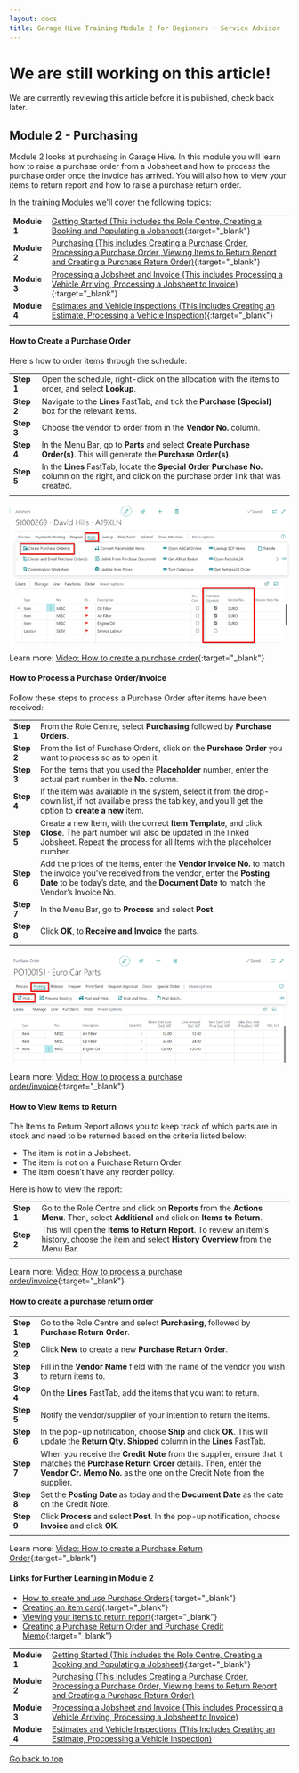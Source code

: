 ```yaml
---
layout: docs
title: Garage Hive Training Module 2 for Beginners - Service Advisor
--- 
```


<a name="top"></a>

# We are still working on this article!
We are currently reviewing this article before it is published, check back later.

## Module 2 - Purchasing
Module 2 looks at purchasing in Garage Hive. In this module you will learn how to raise a purchase order from a Jobsheet and how to process the purchase order once the invoice has arrived. You will also how to view your items to return report and how to raise a purchase return order. 

In the training Modules we'll cover the following topics:

   |              |                                                                                                                                                                                                               |
   | :----------- | :------------------------------------------------------------------------------------------------------------------------------------------------------------------------------------------------------------ |
   | **Module 1** | [Getting Started (This includes the Role Centre, Creating a Booking and Populating a Jobsheet)](garagehive-training.html){:target="_blank"}                                                                   |
   | **Module 2** | [Purchasing (This includes Creating a Purchase Order, Processing a Purchase Order, Viewing Items to Return Report and Creating a Purchase Return Order)](garagehive-training-module-2.html){:target="_blank"} |
   | **Module 3** | [Processing a Jobsheet and Invoice (This includes Processing a Vehicle Arriving, Processing a Jobsheet to Invoice)](garagehive-training-module-3.html){:target="_blank"}                                      |
   | **Module 4** | [Estimates and Vehicle Inspections (This Includes Creating an Estimate, Processing a Vehicle Inspection)](garagehive-training-module-4.html){:target="_blank"}                                                |
   |              |                                                                                                                                                                                                               |


#### How to Create a Purchase Order
Here's how to order items through the schedule:

   |            |                                                                                                                                                 |
   | :--------- | :---------------------------------------------------------------------------------------------------------------------------------------------- |
   | **Step 1** | Open the schedule, right-click on the allocation with the items to order, and select **Lookup**.                                                |
   | **Step 2** | Navigate to the **Lines** FastTab, and tick the **Purchase (Special)** box for the relevant items.                                              |
   | **Step 3** | Choose the vendor to order from in the **Vendor No.** column.                                                                                   |
   | **Step 4** | In the Menu Bar, go to **Parts** and select **Create Purchase Order(s)**. This will generate the **Purchase Order(s)**.                         |
   | **Step 5** | In the **Lines** FastTab, locate the **Special Order Purchase No.** column on the right, and click on the purchase order link that was created. |
   |            |                                                                                                                                                 |

   ![](media/garagehive-training-purchase-order.png)

Learn more: [Video: How to create a purchase order](https://www.youtube.com/watch?v=M1KB7dSiZrY){:target="_blank"}

#### How to Process a Purchase Order/Invoice
Follow these steps to process a Purchase Order after items have been received:

   |            |                                                                                                                                                                                                                                |
   | :--------- | :----------------------------------------------------------------------------------------------------------------------------------------------------------------------------------------------------------------------------- |
   | **Step 1** | From the Role Centre, select **Purchasing** followed by **Purchase Orders**.                                                                                                                                                   |
   | **Step 2** | From the list of Purchase Orders, click on the **Purchase Order** you want to process so as to open it.                                                                                                                        |
   | **Step 3** | For the items that you used the P**laceholder** number, enter the actual part number in the **No.** column.                                                                                                                    |
   | **Step 4** | If the item was available in the system, select it from the drop-down list, if not available press the tab key, and you’ll get the option to **create a new** item.                                                            |
   | **Step 5** | Create a new Item, with the correct **Item Template**, and click **Close**. The part number will also be updated in the linked Jobsheet. Repeat the process for all Items with the placeholder number.                         |
   | **Step 6** | Add the prices of the items, enter the **Vendor Invoice No.** to match the invoice you’ve received from the vendor, enter the **Posting Date** to be today’s date, and the **Document Date** to match the Vendor’s Invoice No. |
   | **Step 7** | In the Menu Bar, go to **Process** and select **Post**.                                                                                                                                                                        |
   | **Step 8** | Click **OK**, to **Receive and Invoice** the parts.                                                                                                                                                                            |
   |            |                                                                                                                                                                                                                                |

   ![](media/garagehive-training-process-purchase-order.png)

Learn more: [Video: How to process a purchase order/invoice](https://www.youtube.com/watch?v=M1KB7dSiZrY){:target="_blank"}

#### How to View Items to Return
The Items to Return Report allows you to keep track of which parts are in stock and need to be returned based on the criteria listed below:
- The item is not in a Jobsheet.
- The item is not on a Purchase Return Order.
- The item doesn’t have any reorder policy.

Here is how to view the report:

   |            |                                                                                                                                                |
   | :--------- | :--------------------------------------------------------------------------------------------------------------------------------------------- |
   | **Step 1** | Go to the Role Centre and click on **Reports** from the **Actions Menu**. Then, select **Additional** and click on **Items to Return**.        |
   | **Step 2** | This will open the **Items to Return Report**. To review an item's history, choose the item and select **History Overview** from the Menu Bar. |
   |            |                                                                                                                                                |

   [](media/garagehive-training-items-to-return.png)

Learn more: [Video: How to process a purchase order/invoice](https://www.youtube.com/watch?v=EyVbV50EwaQ){:target="_blank"}

#### How to create a purchase return order

   |            |                                                                                                                                                                                                                |
   | :--------- | :------------------------------------------------------------------------------------------------------------------------------------------------------------------------------------------------------------- |
   | **Step 1** | Go to the Role Centre and select **Purchasing**, followed by **Purchase Return Order**.                                                                                                                        |
   | **Step 2** | Click **New** to create a new **Purchase Return Order**.                                                                                                                                                       |
   | **Step 3** | Fill in the **Vendor Name** field with the name of the vendor you wish to return items to.                                                                                                                     |
   | **Step 4** | On the **Lines** FastTab, add the items that you want to return.                                                                                                                                               |
   | **Step 5** | Notify the vendor/supplier of your intention to return the items.                                                                                                                                              |
   | **Step 6** | In the pop-up notification, choose **Ship** and click **OK**. This will update the **Return Qty. Shipped** column in the **Lines** FastTab.                                                                    |
   | **Step 7** | When you receive the **Credit Note** from the supplier, ensure that it matches the **Purchase Return Order** details. Then, enter the **Vendor Cr. Memo No.** as the one on the Credit Note from the supplier. |
   | **Step 8** | Set the **Posting Date** as today and the **Document Date** as the date on the Credit Note.                                                                                                                    |
   | **Step 9** | Click **Process** and select **Post**. In the pop-up notification, choose **Invoice** and click **OK**.                                                                                                        |
   |            |                                                                                                                                                                                                                |

   [](media/garagehive-training-purchase-return-order.png)

Learn more: [Video: How to create a Purchase Return Order](https://www.youtube.com/watch?v=X81T5UAOTNU){:target="_blank"}

#### Links for Further Learning in Module 2

* [How to create and use Purchase Orders](garagehive-create-a-purchase-order.html){:target="_blank"}
* [Creating an item card](garagehive-create-an-item-card.html){:target="_blank"}
* [Viewing your items to return report](garagehive-items-to-return.html){:target="_blank"}
* [Creating a Purchase Return Order and Purchase Credit Memo](garagehive-shipped-items-purchase-return-order.html){:target="_blank"}


|              |                                                                                                                                                                                             |
| :----------- | :------------------------------------------------------------------------------------------------------------------------------------------------------------------------------------------ |
| **Module 1** | [Getting Started (This includes the Role Centre, Creating a Booking and Populating a Jobsheet)](garagehive-training.html){:target="_blank"}                                                 |
| **Module 2** | [Purchasing (This includes Creating a Purchase Order, Processing a Purchase Order, Viewing Items to Return Report and Creating a Purchase Return Order)](garagehive-training-module-2.html) |
| **Module 3** | [Processing a Jobsheet and Invoice (This includes Processing a Vehicle Arriving, Processing a Jobsheet to Invoice)](garagehive-training-module-3.html)                                      |
| **Module 4** | [Estimates and Vehicle Inspections (This Includes Creating an Estimate, Procoessing a Vehicle Inspection)](garagehive-training-module-4.html)                                               |


[Go back to top](#top)